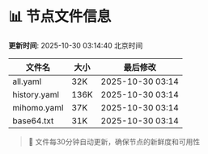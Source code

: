 # 📊 节点文件信息

**更新时间**: 2025-10-30 03:14:40 北京时间

| 文件名 | 大小 | 最后修改 |
|--------|------|----------|
| all.yaml | 32K | 2025-10-30 03:14 |
| history.yaml | 136K | 2025-10-30 03:14 |
| mihomo.yaml | 37K | 2025-10-30 03:14 |
| base64.txt | 31K | 2025-10-30 03:14 |

> 🔄 文件每30分钟自动更新，确保节点的新鲜度和可用性
